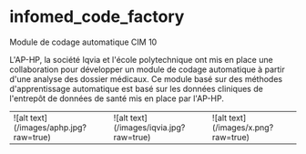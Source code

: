 # infomed_code_factory
Module de codage automatique CIM 10

L'AP-HP, la société Iqvia et l'école polytechnique ont mis en place une collaboration pour développer un module de codage automatique à partir d'une analyse des dossier médicaux. Ce module basé sur des méthodes d'apprentissage automatique est basé sur les données cliniques de l'entrepôt de données de santé mis en place par l'AP-HP.

<table>
    <tr>
        <td>![alt text](/images/aphp.jpg?raw=true) </td>
        <td>![alt text](/images/iqvia.jpg?raw=true)</td>
        <td>![alt text](/images/x.png?raw=true)</td>
    </tr>

</table>
